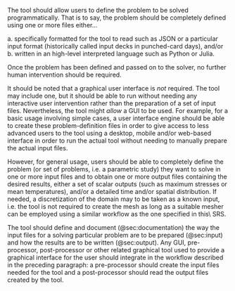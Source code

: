 
The tool should allow users to define the problem to be solved programmatically. That is to say, the problem should be completely defined using one or more files either...
 
 a. specifically formatted for the tool to read such as JSON or a particular input format (historically called input decks in punched-card days), and/or 
 b. written in an high-level interpreted language such as Python or Julia.
  
Once the problem has been defined and passed on to the solver, no further human intervention should be required.
  
It should be noted that a graphical user interface is _not_ required. The tool may include one, but it should be able to run without needing any interactive user intervention rather than the preparation of a set of input files.
Nevertheless, the tool might _allow_ a GUI to be used. For example, for a basic usage involving simple cases, a user interface engine should be able to create these problem-definition files in order to give access to less advanced users to the tool using a desktop, mobile and/or web-based interface in order to run the actual tool without needing to manually prepare the actual input files.

However, for general usage, users should be able to completely define the problem (or set of problems, i.e. a parametric study) they want to solve in one or more input files and to obtain one or more output files containing the desired results, either a set of scalar outputs (such as maximum stresses or mean temperatures), and/or a detailed time and/or spatial distribution. If needed, a discretization of the domain may to be taken as a known input, i.e. the tool is not required to create the mesh as long as a suitable mesher can be employed using a similar workflow as the one specified in this\ SRS.


The tool should define and document (@sec:documentation) the way the input files for a solving particular problem are to be prepared (@sec:input) and how the results are to be written (@sec:output).
Any GUI, pre-processor, post-processor or other related graphical tool used to provide a graphical interface for the user should integrate in the workflow described in the preceding paragraph: a pre-processor should create  the input files needed for the tool and a post-processor should read the output files created by the tool.

